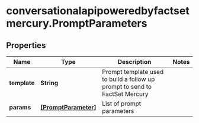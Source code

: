 # conversationalapipoweredbyfactsetmercury.PromptParameters

## Properties

Name | Type | Description | Notes
------------ | ------------- | ------------- | -------------
**template** | **String** | Prompt template used to build a follow up prompt to send to FactSet Mercury | 
**params** | [**[PromptParameter]**](PromptParameter.md) | List of prompt parameters | 


